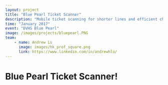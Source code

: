 ```yaml
---
layout: project
title: "Blue Pearl Ticket Scanner"
description: "Mobile ticket scanning for shorter lines and efficient check-in."
time: "January 2017"
event: "DVHS Blue Pearl"
image: /images/projects/bluepearl.PNG
team:
    - name: Andrew Lu
      image: images/hk_prof_square.png
      link: https://www.linkedin.com/in/andrewhlu/
---
```


# Blue Pearl Ticket Scanner!